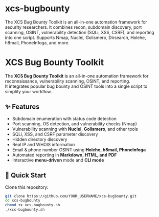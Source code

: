 # xcs-bugbounty
The XCS Bug Bounty Toolkit is an all-in-one automation framework for security researchers. It combines recon, subdomain discovery, port scanning, OSINT, vulnerability detection (SQLi, XSS, CSRF), and reporting into one script. Supports Nmap, Nuclei, Golismero, Dirsearch, Holehe, h8mail, PhoneInfoga, and more.





# XCS Bug Bounty Toolkit

The **XCS Bug Bounty Toolkit** is an all-in-one automation framework for reconnaissance, vulnerability scanning, OSINT, and reporting.  
It integrates popular bug bounty and OSINT tools into a single script to simplify your workflow.  

## ✨ Features
- Subdomain enumeration with status code detection  
- Port scanning, OS detection, and vulnerability checks (Nmap)  
- Vulnerability scanning with **Nuclei**, **Golismero**, and other tools  
- SQLi, XSS, and CSRF parameter discovery  
- Hidden directory discovery  
- Real IP and WHOIS information  
- Email & phone number OSINT using **Holehe, h8mail, PhoneInfoga**  
- Automated reporting in **Markdown, HTML, and PDF**  
- Interactive **menu-driven** mode and **CLI mode**  

## 🚀 Quick Start
Clone this repository:
```bash
git clone https://github.com/YOUR_USERNAME/xcs-bugbounty.git
cd xcs-bugbounty
chmod +x xcs-bugbounty.sh
./xcs-bugbounty.sh


